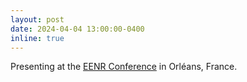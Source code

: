 ```yaml
---
layout: post
date: 2024-04-04 13:00:00-0400
inline: true
---
```


Presenting at the <a href='https://sites.google.com/view/eenr2024/home'>EENR Conference</a> in Orléans, France.
